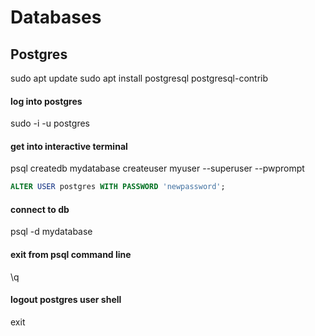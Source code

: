 # Databases

## Postgres
sudo apt update
sudo apt install postgresql postgresql-contrib

#### log into postgres
sudo -i -u postgres

#### get into interactive terminal
psql
createdb mydatabase
createuser myuser --superuser --pwprompt
```sql
ALTER USER postgres WITH PASSWORD 'newpassword';
```

#### connect to db
psql -d mydatabase

#### exit from psql command line
\q

#### logout postgres user shell
exit
